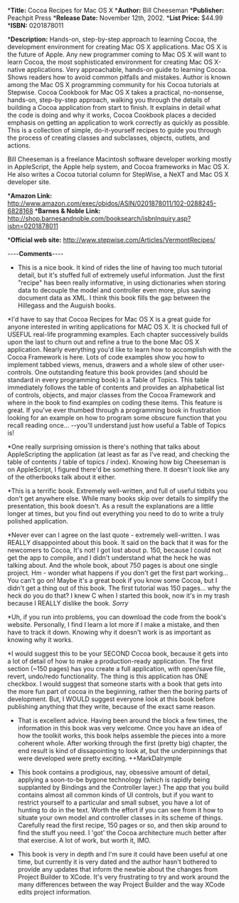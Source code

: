 


***Title:**
Cocoa Recipes for Mac OS X
***Author:**
Bill Cheeseman
***Publisher:**
Peachpit Press
***Release Date:**
November 12th, 2002.
***List Price:**
$44.99
***ISBN:**
 0201878011

***Description:**
Hands-on, step-by-step approach to learning Cocoa, the development environment for creating Mac OS X applications. Mac OS X is the future of Apple. Any new programmer coming to Mac OS X will want to learn Cocoa, the most sophisticated environment for creating Mac OS X-native applications. Very approachable, hands-on guide to learning Cocoa. Shows readers how to avoid common pitfalls and mistakes. Author is known among the Mac OS X programming community for his Cocoa tutorials at Stepwise. Cocoa Cookbook for Mac OS X takes a practical, no-nonsense, hands-on, step-by-step approach, walking you through the details of building a Cocoa application from start to finish. It explains in detail what the code is doing and why it works, Cocoa Cookbook places a decided emphasis on getting an application to work correctly as quickly as possible. This is a collection of simple, do-it-yourself recipes to guide you through the process of creating classes and subclasses, objects, outlets, and actions. 

Bill Cheeseman is a freelance Macintosh software developer working mostly in AppleScript, the Apple help system, and Cocoa frameworks in Mac OS X. He also writes a Cocoa tutorial column for StepWise, a NeXT and Mac OS X developer site. 


***Amazon Link:**
http://www.amazon.com/exec/obidos/ASIN/0201878011/102-0288245-6828168
***Barnes & Noble Link:**
http://shop.barnesandnoble.com/booksearch/isbnInquiry.asp?isbn=0201878011

***Official web site:**
http://www.stepwise.com/Articles/VermontRecipes/




----**Comments**----


* This is a nice book.  It kind of rides the line of having too much tutorial detail, but it's stuffed full of extremely useful information.  Just the first "recipe" has been really informative, in using dictionaries when storing data to decouple the model and controller even more, plus saving document data as XML.  I think this book fills the gap between the Hillegass and the Auguish books.

*I'd have to say that Cocoa Recipes for Mac OS X is a great guide for anyone interested in writing applications for MAC OS X.  It is chocked full of USEFUL real-life programming examples.  Each chapter successively builds upon the last to churn out and refine a true to the bone Mac OS X application.  Nearly everything you'd like to learn how to accomplish with the Cocoa Framework is here.  Lots of code examples show you how to implement tabbed views, menus, drawers and a whole slew of other user-controls.  One outstanding feature this book provides (and should be standard in every programming book) is a Table of Topics.  This table immediately follows the table of contents and provides an alphabetical list of controls, objects, and major classes from the Cocoa Framework and where in the book to find examples on coding these items.  This feature is great.   If you've ever thumbed through a programming book in frustration looking for an example on how to program some obscure function that you recall reading once... --you'll understand just how useful a Table of Topics is!

*One really surprising omission is there's nothing that talks about AppleScripting the application (at least as far as I've read, and checking the table of contents / table of topics / index).  Knowing how big Cheeseman is on AppleScript, I figured there'd be something there.  It doesn't look like any of the otherbooks talk about it either.

*This is a terrific book.  Extremely well-written, and full of useful tidbits you don't get anywhere else.  While many books skip over details to simplify the presentation, this book doesn't.  As a result the explanations are a little longer at times, but you find out everything you need to do to write a truly polished application.

*Never ever can I agree on the last quote - extremely well-written. I was REALLY disappointed about this book. It said on the back that it was for the newcomers to Cocoa, It's not! I got lost about p. 150, because I could not get the app to compile, and I didn't understand what the heck he was talking about. And the whole book, about 750 pages is about one single project. Hm - wonder what happens if you don't get the first part working... You can't go on! Maybe it's a great book if you know some Cocoa, but I didn't get a thing out of this book. The first tutorial was 150 pages... why the heck do you do that?
I knew C when I started this book, now it's in my trash because I REALLY dislike the book. *Sorry*

*Uh, if you run into problems, you can download the code from the book's website.  Personally, I find I learn a lot more if I make a mistake, and then have to track it down.  Knowing why it doesn't work is as important as knowing why it works.

*I would suggest this to be your SECOND Cocoa book, because it gets into a lot of detail of how to make a production-ready application.  The first section (~150 pages) has you create a full application, with open/save file, revert, undo/redo functionality.  The thing is this application has ONE checkbox.  I would suggest that someone starts with a book that gets into the more fun part of cocoa in the beginning, rather then the boring parts of development.  But, I WOULD suggest everyone look at this book before publishing anything that they write, because of the exact same reason.

* That is excellent advice.  Having been around the block a few times, the information in this book was very welcome.  Once you have an idea of how the toolkit works, this book helps assemble the pieces into a more coherent whole.  After working through the first (pretty big) chapter, the end result is kind of dissapointing to look at, but the underpinnings that were developed were pretty exciting.  ++MarkDalrymple

* This book contains a prodigious, nay, obsessive amount of detail, applying a soon-to-be bygone technology (which is rapidly being supplanted by Bindings and the Controller layer.) The app that you build contains almost all common kinds of UI controls, but if you want to restrict yourself to a particular and small subset, you have a lot of hunting to do in the text. Worth the effort if you can see from it how to situate your own model and controller classes in its scheme of things. Carefully read the first recipe, 150 pages or so, and then skip around to find the stuff you need. I 'got' the Cocoa architecture much better after that exercise. A lot of work, but worth it, IMO.


* This book is very in depth and I'm sure it could have been useful at one time, but currently it is very dated and the author hasn't bothered to provide any updates that inform the newbie about the changes from Project Builder to XCode. It's very frustrating to try and work around the many differences between the way Project Builder and the way XCode edits project information.
